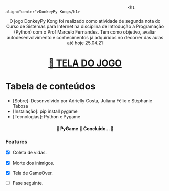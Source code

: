                                                           <h1 align="center">DonkeyPy Kong</h1>

<p align="center">O jogo DonkeyPy Kong foi realizado como atividade de segunda nota do Curso de Sistemas para Internet na disciplina de Introdução a Programação (Python) com o Prof Marcelo Fernandes.
Tem como objetivo, avaliar autodesenvolvimento e conhecimentos já adquiridos no decorrer das aulas até hoje 25.04.21</p>

<h1 align="center">
    <a href="https://user-images.githubusercontent.com/41654616/116012119-01c71580-a5ff-11eb-989a-9f962540f9ba.png">🔗 TELA DO JOGO</a>
</h1>

Tabela de conteúdos
=================
<!--ts-->
   * [Sobre]: Desenvolvido por Adrielly Costa, Juliana Félix e Stèphanie Tabosa
   * [Instalação]: pip install pygame
   * [Tecnologias]: Python e Pygame
<!--te-->

<h4 align="center"> 
	🚧  PyGame 🚀 Concluído...  🚧
</h4>

### Features

- [x] Coleta de vidas.
- [x] Morte dos inimigos.
- [x] Tela de GameOver.
- [ ] Fase seguinte.


